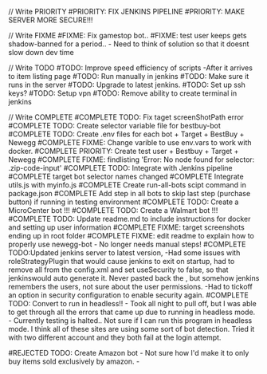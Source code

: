 // Write PRIORITY 
#PRIORITY: FIX JENKINS PIPELINE
#PRIORITY: MAKE SERVER MORE SECURE!!!

// Write FIXME
#FIXME: Fix gamestop bot..
#FIXME: test user keeps gets shadow-banned for a period.. 
    - Need to think of solution so that it doesnt slow down dev time

// Write TODO
#TODO: Improve speed efficiency of scripts
    -After it arrives to item listing page
#TODO: Run manually in jenkins
#TODO: Make sure it runs in the server
#TODO: Upgrade to latest jenkins. 
#TODO: Set up ssh keys?
#TODO: Setup vpn
#TODO: Remove ability to create terminal in jenkins


// Write COMPLETE
#COMPLETE TODO: Fix taget screenShotPath error
#COMPLETE TODO: Create selector variable file for bestbuy-bot 
#COMPLETE TODO: Create .env files for each bot
    +   Target
    +   BestBuy
    +   Newegg
#COMPLETE FIXME: Change varible to use env.vars to work with docker.
#COMPLETE PRIORITY: Create test user
    +   Bestbuy
    +   Target
    +   Newegg
#COMPLETE FIXME: findlisting 'Error: No node found for selector: .zip-code-input'
#COMPLETE TODO: Integrate with Jenkins pipeline
#COMPLETE target bot selector names changed
#COMPLETE Integrate utils.js with myinfo.js
#COMPLETE Create run-all-bots scipt command in package.json
#COMPLETE Add step in all bots to skip last step (purchase button) if running in testing environment
#COMPLETE TODO: Create a MicroCenter bot !!!
#COMPLETE TODO: Create a Walmart bot !!!
#COMPLETE TODO: Update readme.md to include instructions for docker and setting up user information
#COMPLETE FIXME: target screenshots ending up in root folder
#COMPLETE FIXME: edit readme to explain how to properly use newegg-bot
    - No longer needs manual steps!
#COMPLETE TODO:Updated jenkins server to latest version,
	-Had some issues with roleStrategyPlugin that would cause jenkins to exit on startup, had to remove all <authentication> from the config.xml and set useSecurity to false, so that jenkinswould auto generate it. Never pasted back the <authentication>, but somehow jenkins remembers the users, not sure about the user permissions. 
	-Had to tickoff an option in security configuration to enable security again.
#COMPLETE TODO: Convert to run in headless!!
	- Took all night to pull off, but I was able to get through all the errors that came up due to running in headless mode. 
	- Currently testing is halted.. Not sure if I can run this program in headless mode. I think all of these sites are using some sort of bot detection. Tried it with two different account and they both fail at the login attempt. 

#REJECTED TODO: Create Amazon bot
    - Not sure how I'd make it to only buy items sold exclusively by amazon.
    - 